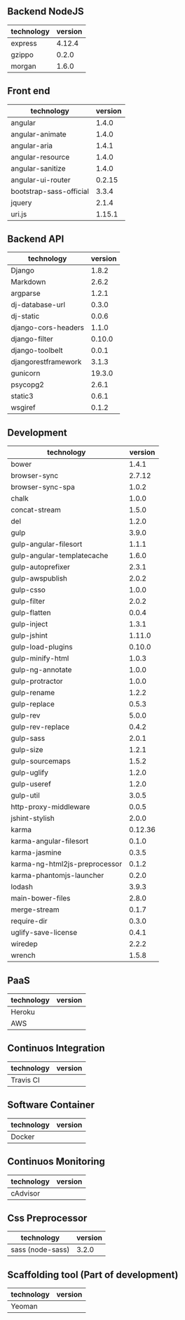 ## Backend NodeJS	

technology | version
---------- | -------
express	| 4.12.4
gzippo	| 0.2.0
morgan	| 1.6.0
	
## Front end	

technology | version
---------- | -------
angular	| 1.4.0
angular-animate	| 1.4.0
angular-aria	| 1.4.1
angular-resource	| 1.4.0
angular-sanitize	| 1.4.0
angular-ui-router	| 0.2.15
bootstrap-sass-official	| 3.3.4
jquery	| 2.1.4
uri.js	| 1.15.1
	
## Backend API	

technology | version
---------- | -------
Django | 1.8.2
Markdown | 2.6.2
argparse | 1.2.1
dj-database-url | 0.3.0
dj-static | 0.0.6
django-cors-headers | 1.1.0
django-filter | 0.10.0
django-toolbelt | 0.0.1
djangorestframework | 3.1.3
gunicorn | 19.3.0
psycopg2 | 2.6.1
static3 | 0.6.1
wsgiref | 0.1.2
	
## Development	

technology | version
---------- | -------
bower | 1.4.1
browser-sync | 2.7.12
browser-sync-spa | 1.0.2
chalk | 1.0.0
concat-stream | 1.5.0
del | 1.2.0
gulp | 3.9.0
gulp-angular-filesort | 1.1.1
gulp-angular-templatecache | 1.6.0
gulp-autoprefixer | 2.3.1
gulp-awspublish | 2.0.2
gulp-csso | 1.0.0
gulp-filter | 2.0.2
gulp-flatten | 0.0.4
gulp-inject | 1.3.1
gulp-jshint | 1.11.0
gulp-load-plugins | 0.10.0
gulp-minify-html | 1.0.3
gulp-ng-annotate | 1.0.0
gulp-protractor | 1.0.0
gulp-rename | 1.2.2
gulp-replace | 0.5.3
gulp-rev | 5.0.0
gulp-rev-replace | 0.4.2
gulp-sass | 2.0.1
gulp-size | 1.2.1
gulp-sourcemaps | 1.5.2
gulp-uglify | 1.2.0
gulp-useref | 1.2.0
gulp-util | 3.0.5
http-proxy-middleware | 0.0.5
jshint-stylish | 2.0.0
karma | 0.12.36
karma-angular-filesort | 0.1.0
karma-jasmine | 0.3.5
karma-ng-html2js-preprocessor | 0.1.2
karma-phantomjs-launcher | 0.2.0
lodash | 3.9.3
main-bower-files | 2.8.0
merge-stream | 0.1.7
require-dir | 0.3.0
uglify-save-license | 0.4.1
wiredep | 2.2.2
wrench | 1.5.8
	
## PaaS	

technology | version
---------- | -------
Heroku | 	
AWS | 
	
	
## Continuos Integration	

technology | version
---------- | -------
Travis CI | 
	
## Software Container	

technology | version
---------- | -------
Docker | 
	
## Continuos Monitoring	

technology | version
---------- | -------
cAdvisor | 
	
## Css Preprocessor	

technology | version
---------- | -------
sass (node-sass) | 3.2.0

## Scaffolding tool (Part of development)	

technology | version
---------- | -------
Yeoman | 
